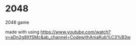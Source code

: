 # 2048
2048 game


made with using https://www.youtube.com/watch?v=aDn2g8XfSMc&ab_channel=CodewithAniaKub%C3%B3w
